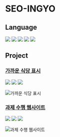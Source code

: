 # SEO-INGYO

## Language

<img src="https://img.shields.io/badge/C-A8B9CC?style=flat-square&logo=C&logoColor=white"/> <img src="https://img.shields.io/badge/C++-00599C?style=flat-square&logo=Cplusplus&logoColor=white"/> <img src="https://img.shields.io/badge/cs-239120?style=flat-square&logo=csharp&logoColor=white"/> <img src="https://img.shields.io/badge/JAVA-007396?style=flat-square&logo=java&logoColor=white"/> <img src="https://img.shields.io/badge/Python-3776AB?style=flat-square&logo=Python&logoColor=white"/>

## Project

### [가까운 식당 표시](https://github.com/Ingyo-Seo/Nearby_Restaurant_Marker)

<img src="https://img.shields.io/badge/Python-3776AB?style=flat-square&logo=Python&logoColor=white"/> <img src="https://img.shields.io/badge/Jupyter-F37626?style=flat-square&logo=Jupyter&logoColor=white"/> <img src="https://img.shields.io/badge/Pandas-150458?style=flat-square&logo=Pandas&logoColor=white"/>

![가까운 식당 표시](https://user-images.githubusercontent.com/64400731/148753847-868f8b4d-7549-4ca1-9802-0a37d332ad4e.PNG)

### [과제 수행 웹사이트](https://github.com/Ingyo-Seo/Quest_Website)

<img src="https://img.shields.io/badge/cs-239120?style=flat-square&logo=csharp&logoColor=white"/> <img src="https://img.shields.io/badge/ASP.NET-512BD4?style=flat-square&logo=dotnet&logoColor=white"/> <img src="https://img.shields.io/badge/MSSQL-CC2927?style=flat-square&logo=microsoftsqlserver&logoColor=white"/>

![과제 수행 웹사이트](https://user-images.githubusercontent.com/64400731/148758250-152c3034-748d-4351-ba45-20d174510dd7.PNG)
